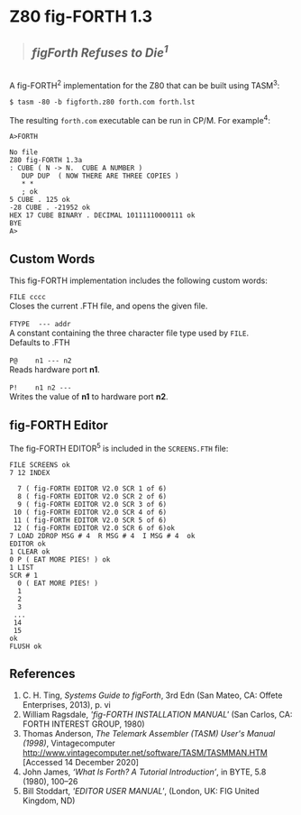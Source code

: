 # Z80 fig-FORTH 1.3

> <h2><i>figForth Refuses to Die<sup>1</sup></i></h2>   
<br/>    
A fig-FORTH<sup>2</sup> implementation for the Z80 that can be built using TASM<sup>3</sup>:
   
```
$ tasm -80 -b figforth.z80 forth.com forth.lst
```

The resulting `forth.com` executable can be run in CP/M. For example<sup>4</sup>:
```
A>FORTH

No file
Z80 fig-FORTH 1.3a
: CUBE ( N -> N.  CUBE A NUMBER ) 
   DUP DUP  ( NOW THERE ARE THREE COPIES ) 
   * * 
   ; ok
5 CUBE . 125 ok
-28 CUBE . -21952 ok
HEX 17 CUBE BINARY . DECIMAL 10111110000111 ok
BYE 
A>
```

## Custom Words
This fig-FORTH implementation includes the following custom words:

`FILE cccc`   
Closes the current .FTH file, and opens the given file. 

`FTYPE`&nbsp;&nbsp;&nbsp;&nbsp;`--- addr`   
A constant containing the three character file type used by `FILE`.   
Defaults to .FTH

`P@`&nbsp;&nbsp;&nbsp;&nbsp;&nbsp;&nbsp;&nbsp;&nbsp;`n1 --- n2`   
Reads hardware port **n1**.

`P!`&nbsp;&nbsp;&nbsp;&nbsp;&nbsp;&nbsp;&nbsp;&nbsp;`n1 n2 ---`   
Writes the value of **n1** to hardware port **n2**.

## fig-FORTH Editor
The fig-FORTH EDITOR<sup>5</sup> is included in the `SCREENS.FTH` file:
```
FILE SCREENS ok
7 12 INDEX 

  7 ( fig-FORTH EDITOR V2.0 SCR 1 of 6)
  8 ( fig-FORTH EDITOR V2.0 SCR 2 of 6)
  9 ( fig-FORTH EDITOR V2.0 SCR 3 of 6)
 10 ( fig-FORTH EDITOR V2.0 SCR 4 of 6)
 11 ( fig-FORTH EDITOR V2.0 SCR 5 of 6)
 12 ( fig-FORTH EDITOR V2.0 SCR 6 of 6)ok
7 LOAD 2DROP MSG # 4  R MSG # 4  I MSG # 4  ok
EDITOR ok
1 CLEAR ok
0 P ( EAT MORE PIES! ) ok
1 LIST 
SCR # 1 
  0 ( EAT MORE PIES! )
  1 
  2 
  3 
 ... 
 14 
 15 
ok
FLUSH ok
```

## References
1. C. H. Ting, _Systems Guide to figForth_, 3rd Edn (San Mateo, CA: Offete Enterprises, 2013), p. vi
2. William Ragsdale, _'fig-FORTH INSTALLATION MANUAL'_ (San Carlos, CA: FORTH INTEREST GROUP, 1980)
3. Thomas Anderson, _The Telemark Assembler (TASM) User's Manual (1998)_, Vintagecomputer <http://www.vintagecomputer.net/software/TASM/TASMMAN.HTM> [Accessed 14 December 2020]
4. John James, _‘What Is Forth? A Tutorial Introduction’_, in BYTE, 5.8 (1980), 100–26
5. Bill Stoddart, _'EDITOR USER MANUAL'_, (London, UK: FIG United Kingdom, ND)
